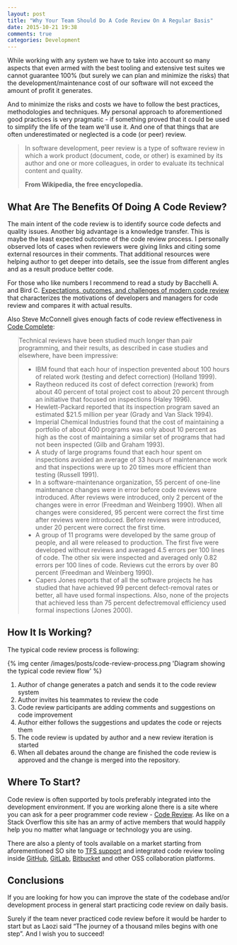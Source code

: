 ```yaml
---
layout: post
title: "Why Your Team Should Do A Code Review On A Regular Basis"
date: 2015-10-21 19:38
comments: true
categories: Development
---
```


While working with any system we have to take into account so many aspects that even armed with the best tooling and extensive test suites we cannot guarantee 100% (but surely we can plan and minimize the risks) that the development/maintenance cost of our software will not exceed the amount of profit it generates.

And to minimize the risks and costs we have to follow the best practices, methodologies and techniques. My personal approach to aforementioned good practices is very pragmatic - if something proved that it could be used to simplify the life of the team we'll use it. And one of that things that are often underestimated or neglected is a code (or peer) review.

> In software development, peer review is a type of software review in which a work product (document, code, or other) is examined by its author and one or more colleagues, in order to evaluate its technical content and quality.
> 
> **From Wikipedia, the free encyclopedia.**

## What Are The Benefits Of Doing A Code Review?

The main intent of the code review is to identify source code defects and quality issues. Another big advantage is a knowledge transfer. This is maybe the least expected outcome of the code review process. I personally observed lots of cases when reviewers were giving links and citing some external resources in their comments. That additional resources were helping author to get deeper into details, see the issue from different angles and as a result produce better code. 

For those who like numbers I recommend to read a study by Bacchelli A. and Bird C. [Expectations, outcomes, and challenges of modern code review](http://sback.it/publications/icse2013.pdf) that characterizes the motivations of developers and managers for code review and compares it with actual results.

Also Steve McConnell gives enough facts of code review effectiveness in [Code Complete](http://www.amazon.com/gp/product/0735619670/ref=as_li_tl?ie=UTF8&camp=1789&creative=9325&creativeASIN=0735619670&linkCode=as2&tag=manekblog-20&linkId=63IP6PEWIO325YEU):

<blockquote style="font-style: normal">
	<p style="margin-left: -1em; margin-bottom: 0.5em;">Technical reviews have been studied much longer than pair programming, and their results, as described in case studies and elsewhere, have been impressive:</p>
	<ul>
		<li>IBM found that each hour of inspection prevented about 100 hours of related work (testing and defect correction) (Holland 1999).</li>
		<li>Raytheon reduced its cost of defect correction (rework) from about 40 percent of total project cost to about 20 percent through an initiative that focused on inspections (Haley 1996).</li>
		<li>Hewlett-Packard reported that its inspection program saved an estimated $21.5 million per year (Grady and Van Slack 1994).</li>
		<li>Imperial Chemical Industries found that the cost of maintaining a portfolio of about 400 programs was only about 10 percent as high as the cost of maintaining a similar set of programs that had not been inspected (Gilb and Graham 1993).</li>
		<li>A study of large programs found that each hour spent on inspections avoided an average of 33 hours of maintenance work and that inspections were up to 20 times more efficient than testing (Russell 1991).</li>
		<li>In a software-maintenance organization, 55 percent of one-line maintenance changes were in error before code reviews were introduced. After reviews were introduced, only 2 percent of the changes were in error (Freedman and Weinberg 1990). When all changes were considered, 95 percent were correct the first time after reviews were introduced. Before reviews were introduced, under 20 percent were correct the first time.</li>
		<li>A group of 11 programs were developed by the same group of people, and all were released to production. The first five were developed without reviews and averaged 4.5 errors per 100 lines of code. The other six were inspected and averaged only 0.82 errors per 100 lines of code. Reviews cut the errors by over 80 percent (Freedman and Weinberg 1990).</li>
		<li>Capers Jones reports that of all the software projects he has studied that have achieved 99 percent defect-removal rates or better, all have used formal inspections. Also, none of the projects that achieved less than 75 percent defectremoval efficiency used formal inspections (Jones 2000).</li>
	</ul>
</blockquote>

## How It Is Working?

The typical code review process is following:

{% img center /images/posts/code-review-process.png 'Diagram showing the typical code review flow' %}

 1. Author of change generates a patch and sends it to the code review system
 2. Author invites his teammates to review the code
 3. Code review participants are adding comments and suggestions on code improvement
 4. Author either follows the suggestions and updates the code or rejects them
 5. The code review is updated by author and a new review iteration is started
 6. When all debates around the change are finished the code review is approved and the change is merged into the repository.

## Where To Start?

Code review is often supported by tools preferably integrated into the development environment. If you are working alone there is a site where you can ask for a peer programmer code review - [Code Review](http://codereview.stackexchange.com/). As like on a Stack Overflow this site has an army of active members that would happily help you no matter what language or technology you are using.

There are also a plenty of tools available on a market starting from aforementioned SO site to [TFS support](https://www.visualstudio.com/en-us/get-started/code/get-code-reviewed-vs "Get your code reviewed with Visual Studio") and integrated code review tooling inside [GitHub](https://github.com/features#code-review "Collaborative code review on GitHub"), [GitLab](https://about.gitlab.com/features/ "GitLab features"), [Bitbucket](https://bitbucket.org/product/features "Bitbucket features") and other OSS collaboration platforms.

## Conclusions

If you are looking for how you can improve the state of the codebase and/or development process in general start practicing code review on daily basis.

Surely if the team never practiced code review before it would be harder to start but as Laozi said “The journey of a thousand miles begins with one step”. And I wish you to succeed!